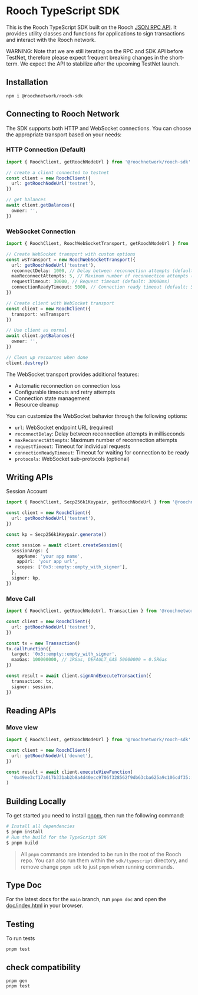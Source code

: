 # Rooch TypeScript SDK

This is the Rooch TypeScript SDK built on the Rooch [JSON RPC API](https://github.com/rooch-network/rooch/blob/main/crates/rooch-open-rpc-spec/schemas/openrpc.json). It provides utility classes and functions for applications to sign transactions and interact with the Rooch network.

WARNING: Note that we are still iterating on the RPC and SDK API before TestNet, therefore please expect frequent breaking changes in the short-term. We expect the API to stabilize after the upcoming TestNet launch.

## Installation

```shell
npm i @roochnetwork/rooch-sdk
```

## Connecting to Rooch Network

The SDK supports both HTTP and WebSocket connections. You can choose the appropriate transport based on your needs:

### HTTP Connection (Default)

```typescript
import { RoochClient, getRoochNodeUrl } from '@roochnetwork/rooch-sdk'

// create a client connected to testnet
const client = new RoochClient({
  url: getRoochNodeUrl('testnet'),
})

// get balances
await client.getBalances({
  owner: '',
})
```

### WebSocket Connection

```typescript
import { RoochClient, RoochWebSocketTransport, getRoochNodeUrl } from '@roochnetwork/rooch-sdk'

// Create WebSocket transport with custom options
const wsTransport = new RoochWebSocketTransport({
  url: getRoochNodeUrl('testnet'),
  reconnectDelay: 1000, // Delay between reconnection attempts (default: 1000ms)
  maxReconnectAttempts: 5, // Maximum number of reconnection attempts (default: 5)
  requestTimeout: 30000, // Request timeout (default: 30000ms)
  connectionReadyTimeout: 5000, // Connection ready timeout (default: 5000ms)
})

// Create client with WebSocket transport
const client = new RoochClient({
  transport: wsTransport
})

// Use client as normal
await client.getBalances({
  owner: '',
})

// Clean up resources when done
client.destroy()
```

The WebSocket transport provides additional features:
- Automatic reconnection on connection loss
- Configurable timeouts and retry attempts
- Connection state management
- Resource cleanup

You can customize the WebSocket behavior through the following options:
- `url`: WebSocket endpoint URL (required)
- `reconnectDelay`: Delay between reconnection attempts in milliseconds
- `maxReconnectAttempts`: Maximum number of reconnection attempts
- `requestTimeout`: Timeout for individual requests
- `connectionReadyTimeout`: Timeout for waiting for connection to be ready
- `protocols`: WebSocket sub-protocols (optional)

## Writing APIs

Session Account

```typescript
import { RoochClient, Secp256k1Keypair, getRoochNodeUrl } from '@roochnetwork/rooch-sdk'

const client = new RoochClient({
  url: getRoochNodeUrl('testnet'),
})

const kp = Secp256k1Keypair.generate()

const session = await client.createSession({
  sessionArgs: {
    appName: 'your app name',
    appUrl: 'your app url',
    scopes: ['0x3::empty::empty_with_signer'],
  },
  signer: kp,
})
```

### Move Call

```typescript
import { RoochClient, getRoochNodeUrl, Transaction } from '@roochnetwork/rooch-sdk'

const client = new RoochClient({
  url: getRoochNodeUrl('testnet'),
})

const tx = new Transaction()
tx.callFunction({
  target: '0x3::empty::empty_with_signer',
  maxGas: 100000000, // 1RGas, DEFAULT_GAS 50000000 = 0.5RGas
})

const result = await client.signAndExecuteTransaction({
  transaction: tx,
  signer: session,
})
```

## Reading APIs

### Move view

```typescript
import { RoochClient, getRoochNodeUrl } from '@roochnetwork/rooch-sdk'

const client = new RoochClient({
  url: getRoochNodeUrl('devnet'),
})

const result = await client.executeViewFunction(
  '0x49ee3cf17a017b331ab2b8a4d40ecc9706f328562f9db63cba625a9c106cdf35::counter::view',
)
```

## Building Locally

To get started you need to install [pnpm](https://pnpm.io/), then run the following command:

```bash
# Install all dependencies
$ pnpm install
# Run the build for the TypeScript SDK
$ pnpm build
```

> All `pnpm` commands are intended to be run in the root of the Rooch repo. You can also run them within the `sdk/typescript` directory, and remove change `pnpm sdk` to just `pnpm` when running commands.

## Type Doc

For the latest docs for the `main` branch, run `pnpm doc` and open the [doc/index.html](doc/index.html) in your browser.

## Testing

To run tests

```
pnpm test
```

## check compatibility

```
pnpm gen
pnpm test
```
